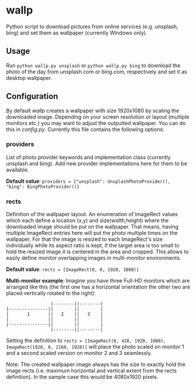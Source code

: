 # wallp
Python script to download pictures from online services (e.g. unsplash, bing) and set them as wallpaper (currently Windows only).

## Usage
Run `python wallp.py unsplash` or `python wallp.py bing` to download the photo of the day from unsplash.com or bing.com, respectively and set it as desktop wallpaper.

## Configuration

By default _wallp_ creates a wallpaper with size 1920x1080 by scaling the downloaded image. Depending on your screen resolution or layout (multiple monitors etc.) you may want to adjust the outputted wallpaper.
You can do this in _config.py_. Currently this file contains the following options:

### providers
List of photo provider keywords and implementation class (currently unsplash and bing). Add new provider implementations here for them to be available.

__Default value__: `providers = {"unsplash": UnsplashPhotoProvider(), "bing": BingPhotoProvider()}`

### rects
Definition of the wallpaper layout.
An enumeration of ImageRect values which each define a location (x,y) and size(width,height) where the downloaded image should be put on the wallpaper. That means, having multiple ImageRect entries here will put the photo multiple times on the wallpaper. For that the image is resized to each ImageRect's size individually while its aspect ratio is kept, if the target area is too small to hold the resized image it is centered in the area and cropped.
This allows to easily define monitor overlapping images in multi-monitor environments.

__Default value__: `rects = [ImageRect(0, 0, 1920, 1080)]`

__Multi-monitor example__:
Imagine you have three Full-HD monitors which are arranged like this (the first one has a horizontal orientation the other two are placed  vertically rotated to the right):
```
                 |--------||--------|
|---------------||        ||        |
|       1       ||   2    ||   3    |
|               ||        ||        |
|---------------||        ||        |
                 |--------||--------|
```
Setting the definition to `rects = [ImageRect(0, 420, 1920, 1080), ImageRect(1920, 0, 2160, 1920)]` will place the photo scaled on monitor 1 and a second scaled version on monitor 2 and 3 seamlessly.

Note: The created wallpaper image always has the size to exactly hold the image rects (i.e. maximum horizontal and vertical extent from the rects definition). In the sample case this would be 4080x1920 pixels.
